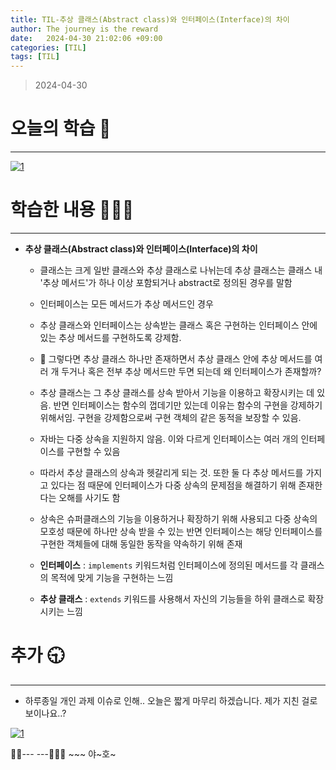 ```yaml
---
title: TIL-추상 클래스(Abstract class)와 인터페이스(Interface)의 차이
author: The journey is the reward
date:   2024-04-30 21:02:06 +09:00
categories: [TIL]
tags: [TIL]
---
```




> 2024-04-30

# 오늘의 학습 🌠
---
<a  href="https://github.com/LeeNaYoung240/LeeNaYoung240.github.io/assets/107848521/508c1ca6-10b6-4663-b1f9-7abf88bdeb51"  class="popup img-link"><img  src="https://github.com/LeeNaYoung240/LeeNaYoung240.github.io/assets/107848521/508c1ca6-10b6-4663-b1f9-7abf88bdeb51"  alt="1"  loading="lazy"></a>  

# 학습한 내용 🧘🏻‍♂️
---
- **추상 클래스(Abstract class)와 인터페이스(Interface)의 차이**
	- 클래스는 크게 일반 클래스와 추상 클래스로 나뉘는데 추상 클래스는 클래스 내 '추상 메서드'가 하나 이상 포함되거나 abstract로 정의된 경우를 말함
	
	- 인터페이스는 모든 메서드가 추상 메서드인 경우
	- 추상 클래스와 인터페이스는 상속받는 클래스 혹은 구현하는 인터페이스 안에 있는 추상 메서드를 구현하도록 강제함.
	- 📌 그렇다면 추상 클래스 하나만 존재하면서 추상 클래스 안에 추상 메서드를 여러 개 두거나 혹은 전부 추상 메서드만 두면 되는데 왜 인터페이스가 존재할까?  
	- 추상 클래스는 그 추상 클래스를 상속 받아서 기능을 이용하고 확장시키는 데 있음. 반면 인터페이스는 함수의 껍데기만 있는데 이유는 함수의 구현을 강제하기 위해서임. 구현을 강제함으로써 구현 객체의 같은 동적을 보장할 수 있음.

	- 자바는 다중 상속을 지원하지 않음. 이와 다르게 인터페이스는 여러 개의 인터페이스를 구현할 수 있음
	- 따라서 추상 클래스의 상속과 헷갈리게 되는 것. 또한 둘 다 추상 메서드를 가지고 있다는 점 때문에 인터페이스가 다중 상속의 문제점을 해결하기 위해 존재한다는 오해를 사기도 함

	- 상속은 슈퍼클래스의 기능을 이용하거나 확장하기 위해 사용되고 다중 상속의 모호성 때문에 하나만 상속 받을 수 있는 반면 인터페이스는 해당 인터페이스를 구현한 객체들에 대해 동일한 동작을 약속하기 위해 존재

	- **인터페이스** : `implements` 키워드처럼 인터페이스에 정의된 메서드를 각 클래스의 목적에 맞게 기능을 구현하는 느낌
	- **추상 클래스** : `extends` 키워드를 사용해서 자신의 기능들을 하위 클래스로 확장시키는 느낌

# **추가 🕤**

---
- 하루종일 개인 과제 이슈로 인해.. 오늘은 짧게 마무리 하겠습니다. 제가 지친 걸로 보이나요..? 

<a  href="https://github.com/LeeNaYoung240/LeeNaYoung240.github.io/assets/107848521/3c34dc92-68ac-4dc4-9bc6-5d9082943947"  class="popup img-link"><img  src="https://github.com/LeeNaYoung240/LeeNaYoung240.github.io/assets/107848521/3c34dc92-68ac-4dc4-9bc6-5d9082943947"  alt="1"  loading="lazy"></a>  

🐱‍🏍--- ---🤸🏻‍♀️ ~~~ 야~호~


